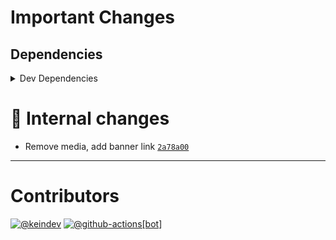 # Important Changes

## Dependencies

<details>
<summary>Dev Dependencies</summary>

- Changed **[@tagproject/docs-shared-config](https://www.npmjs.com/package/@tagproject/docs-shared-config)** from `^1.1.0` to `^1.1.2`
- Changed **[@tagproject/ts-package-shared-config](https://www.npmjs.com/package/@tagproject/ts-package-shared-config)** from `^10.0.1` to `^10.0.2`
- Changed **[@tagproject/vscode-shared-config](https://www.npmjs.com/package/@tagproject/vscode-shared-config)** from `^2.0.3` to `^2.0.5`
- Changed **[@typescript-eslint/eslint-plugin](https://www.npmjs.com/package/@typescript-eslint/eslint-plugin)** from `^5.43.0` to `^5.44.0`
- Changed **[@typescript-eslint/parser](https://www.npmjs.com/package/@typescript-eslint/parser)** from `^5.43.0` to `^5.44.0`
- Changed **[changelog-guru](https://www.npmjs.com/package/changelog-guru)** from `^4.0.6` to `^4.0.8`
- Changed **[eslint](https://www.npmjs.com/package/eslint)** from `^8.27.0` to `^8.28.0`
- Changed **[ghinfo](https://www.npmjs.com/package/ghinfo)** from `^3.0.6` to `^3.0.8`

</details>

# :memo: Internal changes

- Remove media, add banner link [`2a78a00`](https://github.com/keindev/standard-shared-config/commit/2a78a00bb4a568863e10e91b064cefbbac435681)

---

# Contributors

[![@keindev](https://avatars.githubusercontent.com/u/4527292?v=4&s=40)](https://github.com/keindev) [![@github-actions[bot]](https://avatars.githubusercontent.com/in/15368?v=4&s=40)](https://github.com/github-actions%5Bbot%5D)
